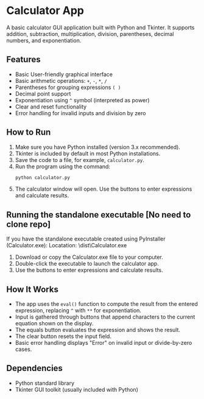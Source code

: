 # Calculator App

A basic calculator GUI application built with Python and Tkinter. It supports addition, subtraction, multiplication, division, parentheses, decimal numbers, and exponentiation.

## Features

- Basic User-friendly graphical interface  
- Basic arithmetic operations: `+`, `-`, `*`, `/`
- Parentheses for grouping expressions `( )`  
- Decimal point support  
- Exponentiation using `^` symbol (interpreted as power)  
- Clear and reset functionality  
- Error handling for invalid inputs and division by zero  

## How to Run

1. Make sure you have Python installed (version 3.x recommended).  
2. Tkinter is included by default in most Python installations.  
3. Save the code to a file, for example, `calculator.py`.  
4. Run the program using the command:  
   ```bash
   python calculator.py
5. The calculator window will open. Use the buttons to enter expressions and calculate results.

## Running the standalone executable [No need to clone repo]
If you have the standalone executable created using PyInstaller (Calculator.exe):
Locatation: \dist\Calculator.exe

1. Download or copy the Calculator.exe file to your computer.
2. Double-click the executable to launch the calculator app.
3. Use the buttons to enter expressions and calculate results.

## How It Works

- The app uses the `eval()` function to compute the result from the entered expression, replacing `^` with `**` for exponentiation.
- Input is gathered through buttons that append characters to the current equation shown on the display.
- The equals button evaluates the expression and shows the result.
- The clear button resets the input field.
- Basic error handling displays "Error" on invalid input or divide-by-zero cases.

## Dependencies

- Python standard library  
- Tkinter GUI toolkit (usually included with Python)
